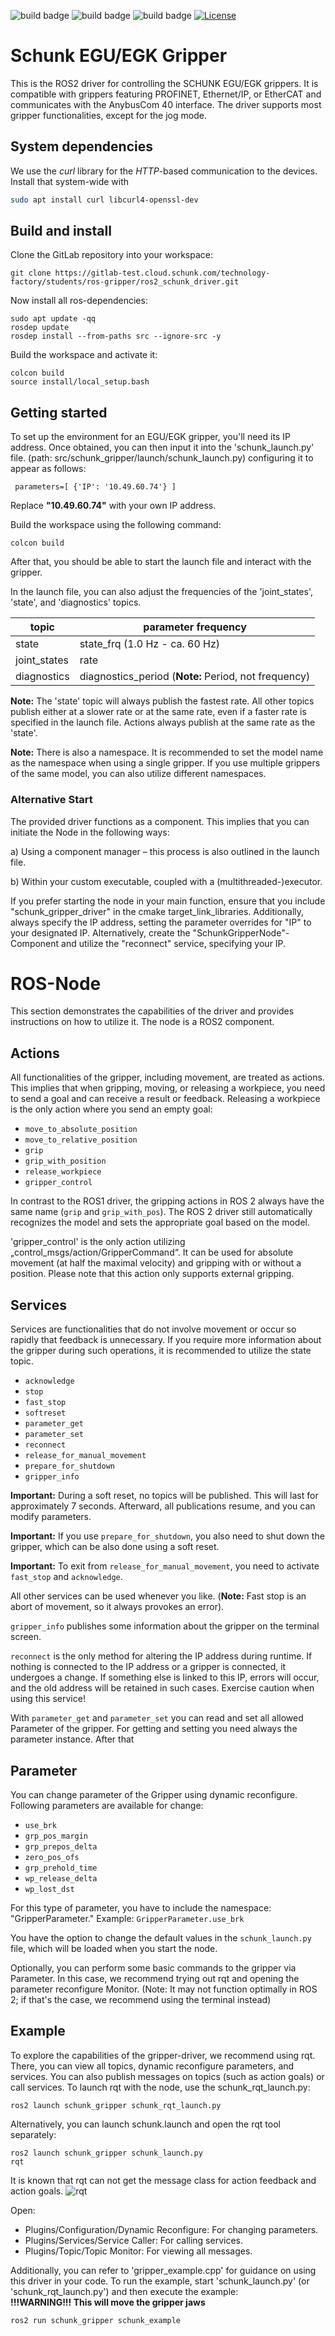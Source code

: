 ![build badge](https://github.com/SCHUNK-SE-Co-KG/schunk_egu_egk_gripper/actions/workflows/industrial_ci_humble_action.yml/badge.svg)
![build badge](https://github.com/SCHUNK-SE-Co-KG/schunk_egu_egk_gripper/actions/workflows/industrial_ci_iron_action.yml/badge.svg)
![build badge](https://github.com/SCHUNK-SE-Co-KG/schunk_egu_egk_gripper/actions/workflows/industrial_ci_rolling_action.yml/badge.svg)
[![License](https://img.shields.io/badge/License-GPLv3-orange)](https://opensource.org/licenses/gpl-license)

# Schunk EGU/EGK Gripper

This is the ROS2 driver for controlling the SCHUNK EGU/EGK grippers. It is compatible with
grippers featuring PROFINET, Ethernet/IP, or EtherCAT and communicates with the AnybusCom 40 interface.
The driver supports most gripper functionalities, except for the jog mode.

## System dependencies

We use the _curl_ library for the _HTTP_-based communication to the devices. Install that system-wide with
```bash
sudo apt install curl libcurl4-openssl-dev
```

## Build and install
Clone the GitLab repository into your workspace:
```
git clone https://gitlab-test.cloud.schunk.com/technology-factory/students/ros-gripper/ros2_schunk_driver.git
```
Now install all ros-dependencies:
```
sudo apt update -qq
rosdep update
rosdep install --from-paths src --ignore-src -y
```
Build the workspace and activate it:
```
colcon build
source install/local_setup.bash
```
## Getting started

To set up the environment for an EGU/EGK gripper, you'll need its IP address. Once obtained, you can then input it into the 'schunk_launch.py' file. (path: src/schunk_gripper/launch/schunk_launch.py) configuring it to appear as follows:
```
 parameters=[ {'IP': '10.49.60.74'} ]
```
Replace **"10.49.60.74"** with your own IP address.

Build the workspace using the following command:

```
colcon build
```

After that, you should be able to start the launch file and interact with the gripper.

In the launch file, you can also adjust the frequencies of the 'joint_states', 'state', and 'diagnostics' topics.

| topic             | parameter frequency                                  |
| ------            | ------                                               |
| state             | state_frq (1.0 Hz - ca. 60 Hz)                       |
| joint_states      | rate                                                 |
| diagnostics       | diagnostics_period (**Note:** Period, not frequency) |

**Note:** The 'state' topic will always publish the fastest rate. All other topics publish either at a slower rate or at the same rate, even if a faster rate is specified in the launch file. Actions always publish at the same rate as the 'state'.

**Note:** There is also a namespace. It is recommended to set the model name as the namespace when using a single gripper. If you use multiple grippers of the same model, you can also utilize different namespaces.

### Alternative Start
The provided driver functions as a component. This implies that you can initiate the Node in the following ways:

a) Using a component manager – this process is also outlined in the launch file.

b) Within your custom executable, coupled with a (multithreaded-)executor.

If you prefer starting the node in your main function, ensure that you include "schunk_gripper_driver" in the cmake target_link_libraries. Additionally, always specify the IP address, setting the parameter overrides for "IP" to your designated IP. Alternatively, create the "SchunkGripperNode"-Component and utilize the "reconnect" service, specifying your IP.

# ROS-Node
This section demonstrates the capabilities of the driver and provides instructions on how to utilize it. The node is a ROS2 component.

## Actions
All functionalities of the gripper, including movement, are treated as actions. This implies that when gripping, moving, or releasing a workpiece, you need to send a goal and can receive a result or feedback. Releasing a workpiece is the only action where you send an empty goal:

- `move_to_absolute_position`
- `move_to_relative_position`
- `grip`
- `grip_with_position`
- `release_workpiece`
- `gripper_control`

In contrast to the ROS1 driver, the gripping actions in ROS 2 always have the same name (`grip` and `grip_with_pos`). The ROS 2 driver still automatically recognizes the model and sets the appropriate goal based on the model.

'gripper_control' is the only action utilizing „control_msgs/action/GripperCommand“. It can be used for absolute movement (at half the maximal velocity) and gripping with or without a position. Please note that this action only supports external gripping.

## Services

Services are functionalities that do not involve movement or occur so rapidly that feedback is unnecessary. If you require more information about the gripper during such operations, it is recommended to utilize the state topic.

- `acknowledge`
- `stop`
- `fast_stop`
- `softreset`
- `parameter_get`
- `parameter_set`
- `reconnect`
- `release_for_manual_movement`
- `prepare_for_shutdown`
- `gripper_info`

**Important:** During a soft reset, no topics will be published. This will last for approximately 7 seconds. Afterward, all publications resume, and you can modify parameters.

**Important:** If you use `prepare_for_shutdown`, you also need to shut down the gripper, which can be also done using a soft reset.

**Important:** To exit from `release_for_manual_movement`, you need to activate `fast_stop` and `acknowledge`.

All other services can be used whenever you like. (**Note:** Fast stop is an abort of movement, so it always provokes an error).

`gripper_info` publishes some information about the gripper on the terminal screen.

`reconnect` is the only method for altering the IP address during runtime. If nothing is connected to the IP address or a gripper is connected, it undergoes a change. If something else is linked to this IP, errors will occur, and the old address will be retained in such cases. Exercise caution when using this service!

With `parameter_get` and `parameter_set` you can read and set all allowed Parameter of the gripper. For getting and setting you need always the parameter instance. After that 

## Parameter

You can change parameter of the Gripper using dynamic reconfigure. Following parameters are available for change:

- `use_brk`
- `grp_pos_margin`
- `grp_prepos_delta`
- `zero_pos_ofs`
- `grp_prehold_time`
- `wp_release_delta`
- `wp_lost_dst`

For this type of parameter, you have to include the namespace: "GripperParameter."
Example: `GripperParameter.use_brk`

You have the option to change the default values in the `schunk_launch.py` file, which will be loaded when you start the node.

Optionally, you can perform some basic commands to the gripper via Parameter. In this case, we recommend trying out rqt and opening the parameter reconfigure Monitor. (Note: It may not function optimally in ROS 2; if that's the case, we recommend using the terminal instead)

## Example

To explore the capabilities of the gripper-driver, we recommend using rqt. There, you can view all topics, dynamic reconfigure parameters, and services. You can also publish messages on topics (such as action goals) or call services. To launch rqt with the node, use the schunk_rqt_launch.py:
```
ros2 launch schunk_gripper schunk_rqt_launch.py
```
Alternatively, you can launch schunk.launch and open the rqt tool separately:
```
ros2 launch schunk_gripper schunk_launch.py
rqt
```
It is known that rqt can not get the message class for action feedback and action goals.
![rqt](resources/images/rqt_interface.png)

Open:
- Plugins/Configuration/Dynamic Reconfigure: For changing parameters.
- Plugins/Services/Service Caller: For calling services.
- Plugins/Topic/Topic Monitor: For viewing all messages.

Additionally, you can refer to 'gripper_example.cpp' for guidance on using this driver in your code. To run the example, start 'schunk_launch.py' (or 'schunk_rqt_launch.py') and then execute the example:  
**!!!WARNING!!! This will move the gripper jaws**
```
ros2 run schunk_gripper schunk_example
```
